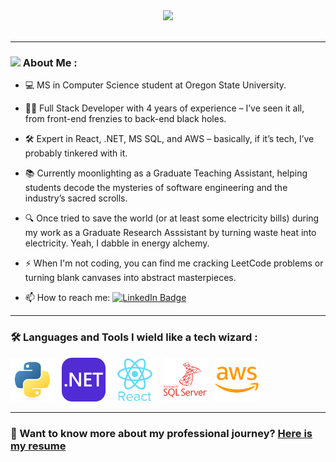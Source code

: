 <div id="header" align="center">
  <img src="https://media.giphy.com/media/M9gbBd9nbDrOTu1Mqx/giphy.gif" width="100"/>
</div>
<div id="views" align="center">
  <img src="https://komarev.com/ghpvc/?username=highOnBits&style=flat-square&color=blue" alt=""/>
</div>

---

### <img src="https://media.giphy.com/media/WUlplcMpOCEmTGBtBW/giphy.gif" width="35"> About Me :
- 💻 MS in Computer Science student at Oregon State University. 

- 👨‍💻 Full Stack Developer with 4 years of experience – I’ve seen it all, from front-end frenzies to back-end black holes.

- 🛠️ Expert in React, .NET, MS SQL, and AWS – basically, if it’s tech, I’ve probably tinkered with it.

- 📚 Currently moonlighting as a Graduate Teaching Assistant, helping students decode the mysteries of software engineering and the industry’s sacred scrolls.

- 🔍 Once tried to save the world (or at least some electricity bills) during my work as a Graduate Research Asssistant by turning waste heat into electricity. Yeah, I dabble in energy alchemy.

- ⚡ When I'm not coding, you can find me cracking LeetCode problems or turning blank canvases into abstract masterpieces.

- :mailbox: How to reach me:
  <a href="www.linkedin.com/in/yk5284">
    <img src="https://img.shields.io/badge/LinkedIn-blue?style=for-the-badge&logo=linkedin&logoColor=white" alt="LinkedIn Badge" width="70"/>
  </a>


---

### :hammer_and_wrench: Languages and Tools I wield like a tech wizard :
<div>
  <img src="https://github.com/devicons/devicon/blob/master/icons/python/python-original.svg" title="Python" alt="Python" width="70" height="70"/>&nbsp;&nbsp;
  <img src="https://github.com/danieleverest/skill-icons/blob/main/icons/DotNet.svg" title="DotNet" alt="DotNet" width="70" height="70"/>&nbsp;&nbsp;
  <img src="https://github.com/devicons/devicon/blob/master/icons/react/react-original-wordmark.svg" title="React" alt="React" width="70" height="70"/>&nbsp;&nbsp;
  <img src="https://github.com/devicons/devicon/blob/master/icons/microsoftsqlserver/microsoftsqlserver-plain-wordmark.svg" title="MSSQL" alt="MSSQL" width="70" height="70"/>&nbsp;&nbsp;
  <img src="https://github.com/devicons/devicon/blob/master/icons/amazonwebservices/amazonwebservices-plain-wordmark.svg" title="AWS" alt="AWS" width="70" height="70"/>&nbsp;&nbsp;
</div>

---

### 📄 Want to know more about my professional journey?  [Here is my resume](https://drive.google.com/uc?export=download&id=106uNLdIjwfuRG7HZpf_ZVQ4CYH0CYix6)

<!--
**highOnBits/highOnBits** is a ✨ _special_ ✨ repository because its `README.md` (this file) appears on your GitHub profile.

Here are some ideas to get you started:

- 🔭 I’m currently working on ...
- 🌱 I’m currently learning ...
- 👯 I’m looking to collaborate on ...
- 🤔 I’m looking for help with ...
- 💬 Ask me about ...
- 📫 How to reach me: ...
- 😄 Pronouns: ...
- ⚡ Fun fact: ...
-->
